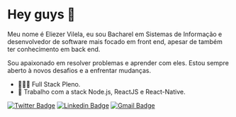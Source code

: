# Hey guys 👋 

Meu nome é Eliezer Vilela, eu sou Bacharel em Sistemas de Informação e desenvolvedor de software mais focado em front end, apesar de também ter conhecimento em back end.

Sou apaixonado em resolver problemas e aprender com eles. Estou sempre aberto à novos desafios e a enfrentar mudanças.

- 👨🏻‍💻 Full Stack Pleno.
- 📰 Trabalho com a stack Node.js, ReactJS e React-Native.

[![Twitter Badge](https://img.shields.io/badge/-@Eliezer_Lincon-6633cc?style=flat-square&labelColor=6633cc&logo=twitter&logoColor=white&link=https://twitter.com/Eliezer_Lincon)](https://twitter.com/Eliezer_Lincon) 
[![Linkedin Badge](https://img.shields.io/badge/-Eliezer%20Vilela-6633cc?style=flat-square&logo=Linkedin&logoColor=white&link=https://www.linkedin.com/in/eliezer-lincon-vilela/)](https://www.linkedin.com/in/eliezer-lincon-vilela/) 
[![Gmail Badge](https://img.shields.io/badge/-eliezerlincon537@gmail.com-6633cc?style=flat-square&logo=Gmail&logoColor=white&link=mailto:eliezerlincon537@gmail.com)](mailto:eliezerlincon537@gmail.com)
